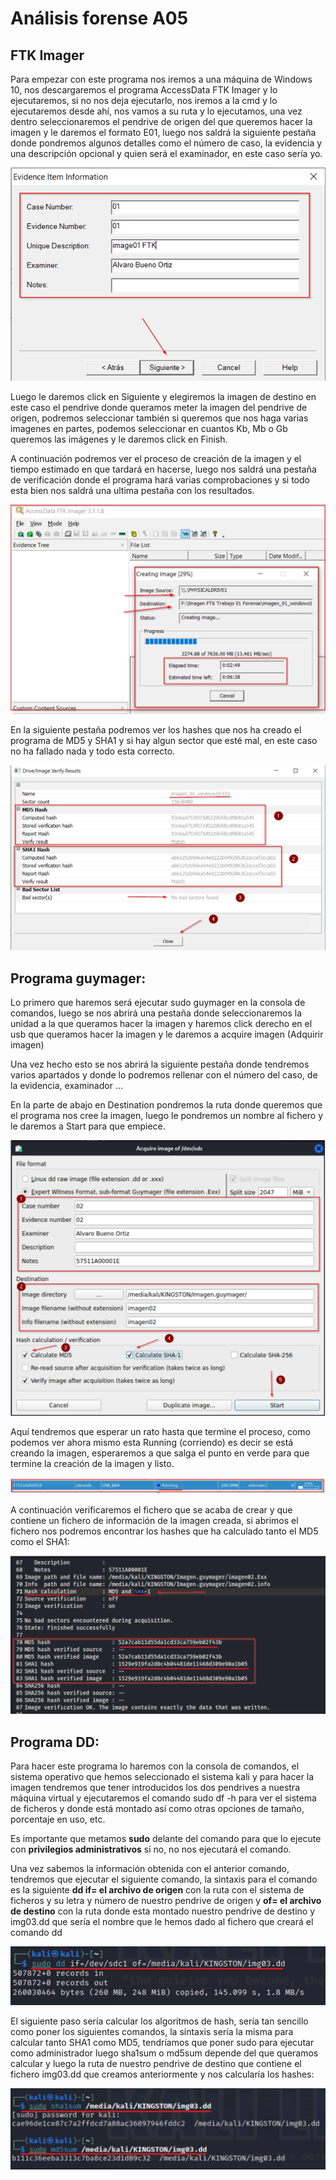 # Análisis forense A05

## **FTK Imager**

Para empezar con este programa nos iremos a una máquina de Windows 10, nos descargaremos el programa AccessData FTK Imager y lo ejecutaremos, si no nos deja ejecutarlo, nos iremos a la cmd y lo ejecutaremos desde ahí, nos vamos a su ruta y lo ejecutamos, una vez dentro seleccionaremos el pendrive de origen del que queremos hacer la imagen y le daremos el formato E01, luego nos saldrá la siguiente pestaña donde pondremos algunos detalles como el número de caso, la evidencia y una descripción opcional y quien será el examinador, en este caso sería yo.

![img/08](https://github.com/alvarobueno21/Analisis_forense/blob/f143ca50cd73ec34bafe405267e6dbb32ea3acf3/proyecto_A05/P_A05/img/img08.png)


Luego le daremos click en Siguiente y elegiremos la imagen de destino en este caso el pendrive donde queramos meter la imagen del pendrive de origen, podremos seleccionar también si queremos que nos haga varias imagenes en partes, podemos seleccionar en cuantos Kb, Mb o Gb queremos las imágenes y le daremos click en Finish.

A continuación podremos ver el proceso de creación de la imagen y el tiempo estimado en que tardará en hacerse, luego nos saldrá una pestaña de verificación donde el programa hará varias comprobaciones y si todo esta bien nos saldrá una ultima pestaña con los resultados.

![img/img01](https://github.com/alvarobueno21/Analisis_forense/blob/6a04fde90b3127e41d063419e16f9a9aff675457/proyecto_A05/P_A05/img/img01.png)


En la siguiente pestaña podremos ver los hashes que nos ha creado el programa de MD5 y SHA1 y si hay algun sector que esté mal, en este caso no ha fallado nada y todo esta correcto.

![img/img02](https://github.com/alvarobueno21/Analisis_forense/blob/6a04fde90b3127e41d063419e16f9a9aff675457/proyecto_A05/P_A05/img/img02.png)


## **Programa guymager:**

Lo primero que haremos será ejecutar sudo guymager en la consola de comandos, luego se nos abrirá una pestaña donde seleccionaremos la unidad a la que queramos hacer la imagen y haremos click derecho en el usb que queramos hacer la imagen y le daremos a acquire imagen (Adquirir imagen)

Una vez hecho esto se nos abrirá la siguiente pestaña donde tendremos varios apartados y donde lo podremos rellenar con el número del caso, de la evidencia, examinador …

En la parte de abajo en Destination pondremos la ruta donde queremos que el programa nos cree la imagen, luego le pondremos un nombre al fichero y le daremos a Start para que empiece.

![img/img03](https://github.com/alvarobueno21/Analisis_forense/blob/f143ca50cd73ec34bafe405267e6dbb32ea3acf3/proyecto_A05/P_A05/img/img03.png)

Aquí tendremos que esperar un rato hasta que termine el proceso, como podemos ver ahora mismo esta Running (corriendo) es decir se está creando la imagen, esperaremos a que salga el punto en verde para que termine la creación de la imagen y listo.

![img/img04](https://github.com/alvarobueno21/Analisis_forense/blob/f143ca50cd73ec34bafe405267e6dbb32ea3acf3/proyecto_A05/P_A05/img/img04.png)

A continuación verificaremos el fichero que se acaba de crear y que contiene un fichero de información de la imagen creada, si abrimos el fichero nos podremos encontrar los hashes que ha calculado tanto el MD5 como el SHA1: 

![img/img05](https://github.com/alvarobueno21/Analisis_forense/blob/6a04fde90b3127e41d063419e16f9a9aff675457/proyecto_A05/P_A05/img/img05.png)

## Programa DD:

Para hacer este programa lo haremos con la consola de comandos, el sistema operativo que hemos seleccionado el sistema kali y para hacer la imagen tendremos que tener introducidos los dos pendrives a nuestra máquina virtual y ejecutaremos el comando sudo df -h para ver el sistema de ficheros y donde está montado así como otras opciones de tamaño, porcentaje en uso, etc. 

Es importante que metamos **sudo** delante del comando para que lo ejecute con **privilegios administrativos** si no, no nos ejecutará el comando.

Una vez sabemos la información obtenida con el anterior comando, tendremos que ejecutar el siguiente comando, la sintaxis para el comando es la siguiente **dd if= el archivo de origen** con la ruta con el sistema de ficheros y su letra y número de nuestro pendrive de origen y **of= el archivo de destino** con la ruta donde esta montado nuestro pendrive de destino y img03.dd que sería el nombre que le hemos dado al fichero que creará el comando dd

![img/img06](https://github.com/alvarobueno21/Analisis_forense/blob/6a04fde90b3127e41d063419e16f9a9aff675457/proyecto_A05/P_A05/img/img06.png)

El siguiente paso sería calcular los algoritmos de hash, sería tan sencillo como poner los siguientes comandos, la sintaxis sería la misma para calcular tanto SHA1 como MD5, tendríamos que poner sudo para ejecutar como administrador luego sha1sum o md5sum depende del que queramos calcular y luego la ruta de nuestro pendrive de destino que contiene el fichero img03.dd que creamos anteriormente y nos calcularía los hashes: 

![img/img07](https://github.com/alvarobueno21/Analisis_forense/blob/6a04fde90b3127e41d063419e16f9a9aff675457/proyecto_A05/P_A05/img/img07.png)
